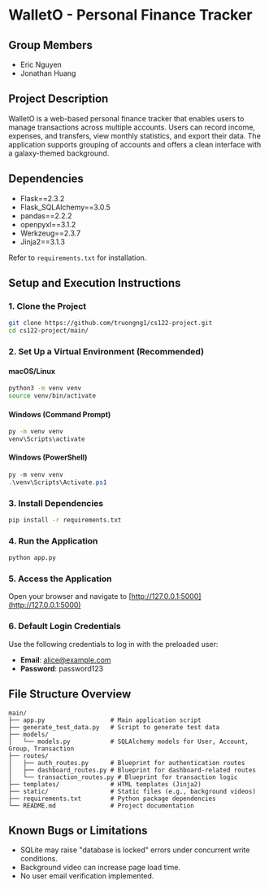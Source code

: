 # WalletO - Personal Finance Tracker

## Group Members
- Eric Nguyen
- Jonathan Huang

## Project Description
WalletO is a web-based personal finance tracker that enables users to manage transactions across multiple accounts. Users can record income, expenses, and transfers, view monthly statistics, and export their data. The application supports grouping of accounts and offers a clean interface with a galaxy-themed background.

## Dependencies
- Flask==2.3.2
- Flask_SQLAlchemy==3.0.5
- pandas==2.2.2
- openpyxl==3.1.2
- Werkzeug==2.3.7
- Jinja2==3.1.3

Refer to `requirements.txt` for installation.

## Setup and Execution Instructions

### 1. Clone the Project
```bash
git clone https://github.com/truongng1/cs122-project.git
cd cs122-project/main/
```

### 2. Set Up a Virtual Environment (Recommended)

#### macOS/Linux
```bash
python3 -m venv venv
source venv/bin/activate
```

#### Windows (Command Prompt)
```cmd
py -m venv venv
venv\Scripts\activate
```

#### Windows (PowerShell)
```powershell
py -m venv venv
.\venv\Scripts\Activate.ps1
```

### 3. Install Dependencies
```bash
pip install -r requirements.txt
```

### 4. Run the Application
```bash
python app.py
```

### 5. Access the Application
Open your browser and navigate to [http://127.0.0.1:5000](http://127.0.0.1:5000)

### 6. Default Login Credentials
Use the following credentials to log in with the preloaded user:
- **Email**: alice@example.com
- **Password**: password123

## File Structure Overview
```
main/
├── app.py                  # Main application script
├── generate_test_data.py   # Script to generate test data
├── models/
│   └── models.py           # SQLAlchemy models for User, Account, Group, Transaction
├── routes/
│   ├── auth_routes.py      # Blueprint for authentication routes
│   ├── dashboard_routes.py # Blueprint for dashboard-related routes
│   └── transaction_routes.py # Blueprint for transaction logic
├── templates/              # HTML templates (Jinja2)
├── static/                 # Static files (e.g., background videos)
├── requirements.txt        # Python package dependencies
└── README.md               # Project documentation
```

## Known Bugs or Limitations
- SQLite may raise "database is locked" errors under concurrent write conditions.
- Background video can increase page load time.
- No user email verification implemented.
